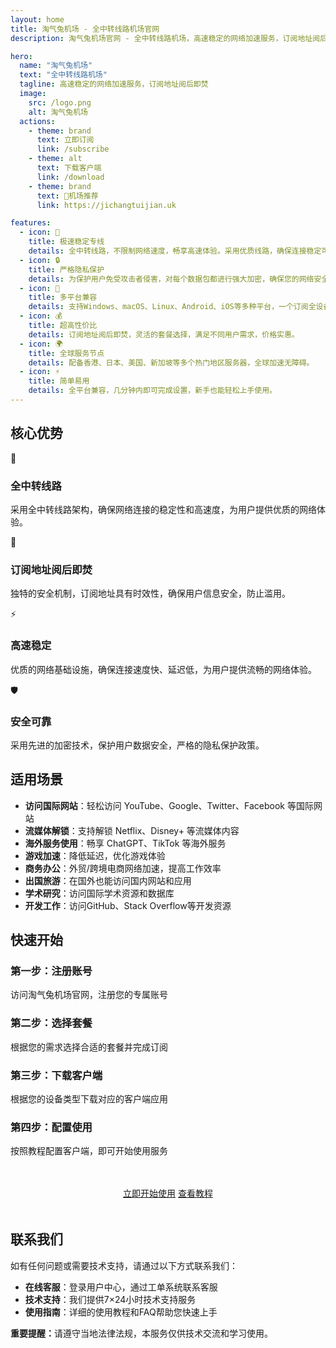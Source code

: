 ```yaml
---
layout: home
title: 淘气兔机场 - 全中转线路机场官网
description: 淘气兔机场官网 - 全中转线路机场，高速稳定的网络加速服务，订阅地址阅后即焚。支持Windows、macOS、Linux、Android、iOS等多平台。

hero:
  name: "淘气兔机场"
  text: "全中转线路机场"
  tagline: 高速稳定的网络加速服务，订阅地址阅后即焚
  image:
    src: /logo.png
    alt: 淘气兔机场
  actions:
    - theme: brand
      text: 立即订阅
      link: /subscribe
    - theme: alt
      text: 下载客户端
      link: /download
    - theme: brand
      text: 🎉机场推荐
      link: https://jichangtuijian.uk

features:
  - icon: 🚀
    title: 极速稳定专线
    details: 全中转线路，不限制网络速度，畅享高速体验。采用优质线路，确保连接稳定可靠。
  - icon: 🔒
    title: 严格隐私保护
    details: 为保护用户免受攻击者侵害，对每个数据包都进行强大加密，确保您的网络安全。
  - icon: 📱
    title: 多平台兼容
    details: 支持Windows、macOS、Linux、Android、iOS等多种平台，一个订阅全设备使用。
  - icon: 💰
    title: 超高性价比
    details: 订阅地址阅后即焚，灵活的套餐选择，满足不同用户需求，价格实惠。
  - icon: 🌍
    title: 全球服务节点
    details: 配备香港、日本、美国、新加坡等多个热门地区服务器，全球加速无障碍。
  - icon: ⚡
    title: 简单易用
    details: 全平台兼容，几分钟内即可完成设置，新手也能轻松上手使用。
---
```


## 核心优势

<div class="features-grid">
  <div class="feature-item">
    <div class="icon">🎯</div>
    <div>
      <h3>全中转线路</h3>
      <p>采用全中转线路架构，确保网络连接的稳定性和高速度，为用户提供优质的网络体验。</p>
    </div>
  </div>
  
  <div class="feature-item">
    <div class="icon">🔐</div>
    <div>
      <h3>订阅地址阅后即焚</h3>
      <p>独特的安全机制，订阅地址具有时效性，确保用户信息安全，防止滥用。</p>
    </div>
  </div>
  
  <div class="feature-item">
    <div class="icon">⚡</div>
    <div>
      <h3>高速稳定</h3>
      <p>优质的网络基础设施，确保连接速度快、延迟低，为用户提供流畅的网络体验。</p>
    </div>
  </div>
  
  <div class="feature-item">
    <div class="icon">🛡️</div>
    <div>
      <h3>安全可靠</h3>
      <p>采用先进的加密技术，保护用户数据安全，严格的隐私保护政策。</p>
    </div>
  </div>
</div>

## 适用场景

- **访问国际网站**：轻松访问 YouTube、Google、Twitter、Facebook 等国际网站
- **流媒体解锁**：支持解锁 Netflix、Disney+ 等流媒体内容
- **海外服务使用**：畅享 ChatGPT、TikTok 等海外服务
- **游戏加速**：降低延迟，优化游戏体验
- **商务办公**：外贸/跨境电商网络加速，提高工作效率
- **出国旅游**：在国外也能访问国内网站和应用
- **学术研究**：访问国际学术资源和数据库
- **开发工作**：访问GitHub、Stack Overflow等开发资源

## 快速开始

<div class="tutorial-steps">
  <div class="tutorial-step">
    <h3>第一步：注册账号</h3>
    <p>访问淘气兔机场官网，注册您的专属账号</p>
  </div>
  
  <div class="tutorial-step">
    <h3>第二步：选择套餐</h3>
    <p>根据您的需求选择合适的套餐并完成订阅</p>
  </div>
  
  <div class="tutorial-step">
    <h3>第三步：下载客户端</h3>
    <p>根据您的设备类型下载对应的客户端应用</p>
  </div>
  
  <div class="tutorial-step">
    <h3>第四步：配置使用</h3>
    <p>按照教程配置客户端，即可开始使用服务</p>
  </div>
</div>

<div style="text-align: center; margin: 48px 0;">
  <a href="/subscribe" class="custom-button">立即开始使用</a>
  <a href="/tutorial/windows" class="custom-button secondary">查看教程</a>
</div>

## 联系我们

如有任何问题或需要技术支持，请通过以下方式联系我们：

- **在线客服**：登录用户中心，通过工单系统联系客服
- **技术支持**：我们提供7×24小时技术支持服务
- **使用指南**：详细的使用教程和FAQ帮助您快速上手

<div class="warning-box">
<strong>重要提醒：</strong>请遵守当地法律法规，本服务仅供技术交流和学习使用。
</div>


